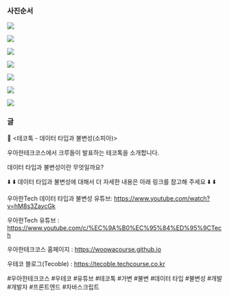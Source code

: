 ### 사진순서

![](./001.png)

![](./002.png)

![](./003.png)

![](./004.png)

![](./005.png)

![](./006.png)

![](./007.png)

### 글

📮 <테코톡 - 데이터 타입과 불변성(소피아)>

우아한테크코스에서 크루들이 발표하는 테코톡을 소개합니다.

데이터 타입과 불변성이란 무엇일까요?

⬇️ ⬇️ 데이터 타입과 불변성에 대해서 더 자세한 내용은 아래 링크를 참고해 주세요 ⬇️ ⬇️

우아한Tech 데이터 타입과 불변성 유튜브: https://www.youtube.com/watch?v=hM8s3ZaycGk

우아한Tech 유튜브 : https://www.youtube.com/c/%EC%9A%B0%EC%95%84%ED%95%9CTech

우아한테크코스 홈페이지 : https://woowacourse.github.io

우테코 블로그(Tecoble) : https://tecoble.techcourse.co.kr

#우아한테크코스 #우테코 #유튜브 #테코톡 #가변 #불변 #데이터 타입 #불변성 #개발 #개발자 #프론트엔드 #자바스크립트
